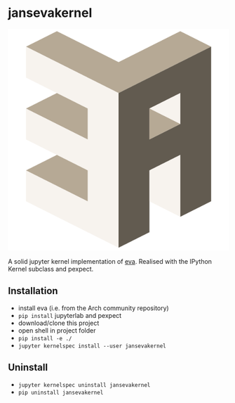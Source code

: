# jansevakernel

![alt](jansevakernel/logo-svg.svg)

A solid jupyter kernel implementation of [eva](https://github.com/nerdypepper/eva).
Realised with the IPython Kernel subclass and pexpect.

## Installation

- install eva (i.e. from the Arch community repository)
- `pip install` jupyterlab and pexpect
- download/clone this project
- open shell in project folder
- `pip install -e ./`
- `jupyter kernelspec install --user jansevakernel`

## Uninstall

- `jupyter kernelspec uninstall jansevakernel`
- `pip uninstall jansevakernel`
